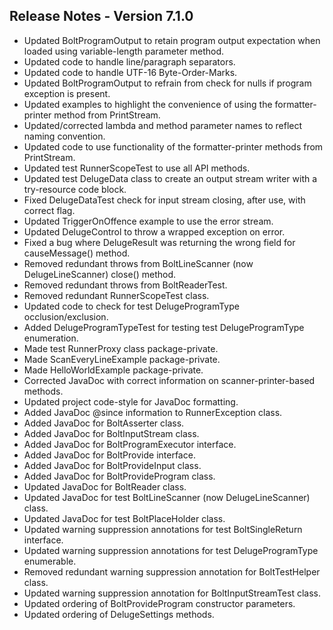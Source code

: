 ## Release Notes - Version 7.1.0

* Updated BoltProgramOutput to retain program output expectation when loaded using variable-length parameter method.
* Updated code to handle line/paragraph separators.
* Updated code to handle UTF-16 Byte-Order-Marks.
* Updated BoltProgramOutput to refrain from check for nulls if program exception is present.
* Updated examples to highlight the convenience of using the formatter-printer method from PrintStream.
* Updated/corrected lambda and method parameter names to reflect naming convention.
* Updated code to use functionality of the formatter-printer methods from PrintStream.
* Updated test RunnerScopeTest to use all API methods.
* Updated test DelugeData class to create an output stream writer with a try-resource code block.
* Fixed DelugeDataTest check for input stream closing, after use, with correct flag.
* Updated TriggerOnOffence example to use the error stream.
* Updated DelugeControl to throw a wrapped exception on error.
* Fixed a bug where DelugeResult was returning the wrong field for causeMessage\(\) method.
* Removed redundant throws from BoltLineScanner \(now DelugeLineScanner\) close\(\) method.
* Removed redundant throws from BoltReaderTest.
* Removed redundant RunnerScopeTest class.
* Updated code to check for test DelugeProgramType occlusion/exclusion.
* Added DelugeProgramTypeTest for testing test DelugeProgramType enumeration.
* Made test RunnerProxy class package-private.
* Made ScanEveryLineExample package-private.
* Made HelloWorldExample package-private.
* Corrected JavaDoc with correct information on scanner-printer-based methods.
* Updated project code-style for JavaDoc formatting.
* Added JavaDoc @since information to RunnerException class.
* Added JavaDoc for BoltAsserter class.
* Added JavaDoc for BoltInputStream class.
* Added JavaDoc for BoltProgramExecutor interface.
* Added JavaDoc for BoltProvide interface.
* Added JavaDoc for BoltProvideInput class.
* Added JavaDoc for BoltProvideProgram class.
* Updated JavaDoc for BoltReader class.
* Updated JavaDoc for test BoltLineScanner \(now DelugeLineScanner\) class.
* Updated JavaDoc for test BoltPlaceHolder class.
* Updated warning suppression annotations for test BoltSingleReturn interface.
* Updated warning suppression annotations for test DelugeProgramType enumerable.
* Removed redundant warning suppression annotation for BoltTestHelper class.
* Updated warning suppression annotation for BoltInputStreamTest class.
* Updated ordering of BoltProvideProgram constructor parameters.
* Updated ordering of DelugeSettings methods.
